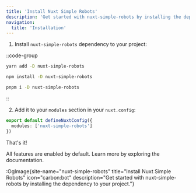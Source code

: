 ```yaml
---
title: 'Install Nuxt Simple Robots'
description: 'Get started with nuxt-simple-robots by installing the dependency to your project.'
navigation:
  title: 'Installation'
---
```


1. Install `nuxt-simple-robots` dependency to your project:

::code-group

```bash [yarn]
yarn add -D nuxt-simple-robots
```

```bash [npm]
npm install -D nuxt-simple-robots
```

```sh [pnpm]
pnpm i -D nuxt-simple-robots
```

::

2. Add it to your `modules` section in your `nuxt.config`:

```ts [nuxt.config]
export default defineNuxtConfig({
  modules: ['nuxt-simple-robots']
})
```

That's it!

All features are enabled by default. Learn more by exploring the documentation.

:OgImage{site-name="nuxt-simple-robots" title="Install Nuxt Simple Robots" icon="carbon:bot" description="Get started with nuxt-simple-robots by installing the dependency to your project."}

